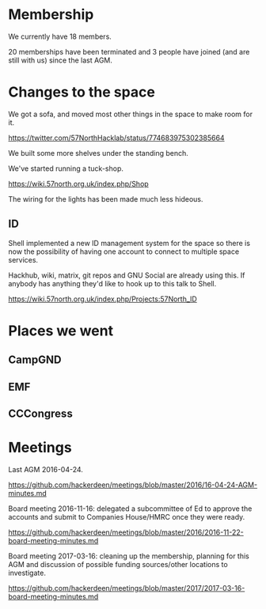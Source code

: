# Membership #

We currently have 18 members.

20 memberships have been terminated and 3 people have joined (and are still with us) since the last AGM. 

# Changes to the space #

We got a sofa, and moved most other things in the space to make room for it. 

https://twitter.com/57NorthHacklab/status/774683975302385664

We built some more shelves under the standing bench. 

We've started running a tuck-shop. 

https://wiki.57north.org.uk/index.php/Shop

The wiring for the lights has been made much less hideous. 

## ID ##

Shell implemented a new ID management system for the space so there is now the possibility of having one account to connect to multiple space services. 

Hackhub, wiki, matrix, git repos and GNU Social are already using this. If anybody has anything they'd like to hook up to this talk to Shell.

https://wiki.57north.org.uk/index.php/Projects:57North_ID

# Places we went #

## CampGND ##

## EMF ##

## CCCongress ##

# Meetings #

Last AGM 2016-04-24.

https://github.com/hackerdeen/meetings/blob/master/2016/16-04-24-AGM-minutes.md

Board meeting 2016-11-16: delegated a subcommittee of Ed to approve the accounts and submit to Companies House/HMRC once they were ready.

https://github.com/hackerdeen/meetings/blob/master/2016/2016-11-22-board-meeting-minutes.md

Board meeting 2017-03-16: cleaning up the membership, planning for this AGM and discussion of possible funding sources/other locations to investigate.

https://github.com/hackerdeen/meetings/blob/master/2017/2017-03-16-board-meeting-minutes.md
